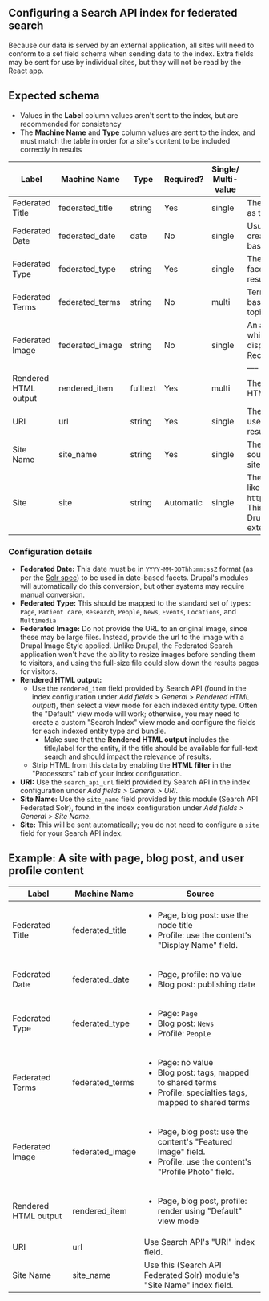 ## Configuring a Search API index for federated search

Because our data is served by an external application, all sites will need to conform to a set field schema when sending data to the index. Extra fields may be sent for use by individual sites, but they will not be read by the React app.

## Expected schema

* Values in the **Label** column values aren't sent to the index, but are recommended for consistency
* The **Machine Name** and **Type** column values are sent to the index, and must match the table in order for a site's content to be included correctly in results

| Label | Machine Name | Type | Required? | Single/ Multi-value | Description |
| ----- | ------------ | ---- | --------- | -------------------- | ----------- |
| Federated Title | federated_title | string | Yes | single | The title of the item. Displayed as the title of each search result. |
| Federated Date | federated_date | date | No | single | Usually the date the content was created.  Used to provide date-based filtering. |
| Federated Type | federated_type | string | Yes | single | The shared type label for faceting. Also used to label each result. |
| Federated Terms | federated_terms | string | No | multi | Terms for additional, topic-based facets, mapped to shared topic terms if necessary. |
| Federated Image | federated_image | string | No | single | An absolute url to an image which, if it exists, will be displayed with the text. Recommended image size: ___ x ___  |
| Rendered HTML output | rendered_item | fulltext | Yes | multi | The full text of the item, with HTML stripped. |
| URI | url | string | Yes | single | The absolute path to the item, used to provide a link to each result. |
| Site Name | site_name | string | Yes | single | The descriptive name of the source site. Used to provide site-based filtering. |
| Site | site | string | Automatic | single | The base url of the source site, like `https://labblog.uofmhealth.edu`. This will be sent automatically by Drupal, and is required for external content sources. |

### Configuration details

* **Federated Date:** This date must be in `YYYY-MM-DDThh:mm:ssZ` format (as per the [Solr spec](https://lucene.apache.org/solr/guide/6_6/working-with-dates.html)) to be used in date-based facets. Drupal's modules will automatically do this conversion, but other systems may require manual conversion.
* **Federated Type:** This should be mapped to the standard set of types: `Page`, `Patient care`, `Research`, `People`, `News`, `Events`, `Locations`, and `Multimedia`
* **Federated Image:** Do not provide the URL to an original image, since these may be large files. Instead, provide the url to the image with a Drupal Image Style applied. Unlike Drupal, the Federated Search application won't have the ability to resize images before sending them to visitors, and using the full-size file could slow down the results pages for visitors.
* **Rendered HTML output:**
  * Use the `rendered_item` field provided by Search API (found in the index configuration under _Add fields > General > Rendered HTML output_), then select a view mode for each indexed entity type. Often the "Default" view mode will work; otherwise, you may need to create a custom "Search Index" view mode and configure the fields for each indexed entity type and bundle.
    * Make sure that the **Rendered HTML output** includes the title/label for the entity, if the title should be available for full-text search and should impact the relevance of results.
  * Strip HTML from this data by enabling the **HTML filter** in the "Processors" tab of your index configuration.
* **URI:** Use the `search_api_url` field provided by Search API in the index configuration under _Add fields > General > URI_.
* **Site Name:** Use the `site_name` field provided by this module (Search API Federated Solr), found in the index configuration under _Add fields > General > Site Name_.
* **Site:** This will be sent automatically; you do not need to configure a `site` field for your Search API index.

## Example: A site with page, blog post, and user profile content

| Label | Machine Name | Source |
| ----- | ------------ | ------ |
| Federated Title | federated_title | <ul><li>Page, blog post: use the node title</li><li>Profile: use the content's "Display Name" field.</li></ul> |
| Federated Date | federated_date | <ul><li>Page, profile: no value</li><li>Blog post: publishing date</li></ul> |
| Federated Type | federated_type | <ul><li>Page: `Page`</li><li>Blog post: `News`</li><li>Profile: `People`</li></ul> |
| Federated Terms | federated_terms | <ul><li>Page: no value</li><li>Blog post: tags, mapped to shared terms</li><li>Profile: specialties tags, mapped to shared terms</li></ul> |
| Federated Image | federated_image | <ul><li>Page, blog post: use the content's "Featured Image" field.</li><li>Profile: use the content's "Profile Photo" field.</li></ul> |
| Rendered HTML output | rendered_item | <ul><li>Page, blog post, profile: render using "Default" view mode</li></ul> |
| URI | url | Use Search API's "URI" index field. |
| Site Name | site_name | Use this (Search API Federated Solr) module's "Site Name" index field. |
